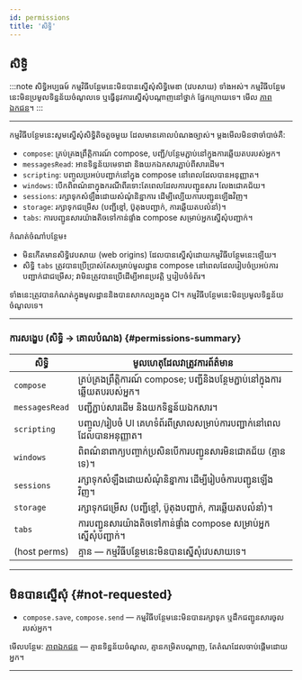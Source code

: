 ```yaml
---
id: permissions
title: 'សិទ្ធិ'
---
```


## សិទ្ធិ

:::note សិទ្ធិអប្បធម៍
កម្មវិធីបន្ថែមនេះមិនបានស្នើសុំសិទ្ធិ​មេឌា (វេបសាយ) ទាំងអស់។ កម្មវិធីបន្ថែមនេះមិនប្រមូលទិន្នន័យចំណូលទេ ឬធ្វើនូវការស្នើសុំបណ្តាញនៅថ្នាក់ ផ្នែកក្រោយទេ។ មើល [ភាពឯកជន](privacy)។
:::

---

កម្មវិធីបន្ថែមនេះសូមស្នើសុំសិទ្ធិតិចតួចមួយ ដែលមានគោលបំណងច្បាស់។ ម្តងមើលមិនថាចាំបាច់គឺ:

- `compose`: គ្រប់គ្រងព្រឹត្តិការណ៍ compose, បញ្ជី/បន្ថែមភ្ជាប់នៅក្នុងការឆ្លើយតបរបស់អ្នក។
- `messagesRead`: អានទិន្នន័យមេទាដា និងយកឯកសារភ្ជាប់ពីសារដើម។
- `scripting`: បញ្ចូលប្រអប់បញ្ជាក់នៅក្នុង compose នៅពេលដែលបានអនុញ្ញាត។
- `windows`: បើកពិពណ៌នាក្នុងករណីពីរទោះតែពេលដែលការបញ្ជូនសារ លែងជោគជ័យ។
- `sessions`: រក្សាទុកសំឡឹងដោយសំណុំនិន្នាការ ដើម្បីល្បើយការបញ្ជូនឡើងវិញ។
- `storage`: រក្សាទុកជម្រើស (បញ្ជីខ្មៅ, ប៊ូតុងបញ្ជាក់, ការឆ្លើយតបលំនាំ)។
- `tabs`: ការបញ្ជូនសារយ៉ាងតិចទៅកាន់ផ្ទាំង compose សម្រាប់អ្នកស្នើសុំបញ្ជាក់។

កំណត់ចំណាំបន្ថែម៖

- មិនកើតមានសិទ្ធិវេបសាយ (web origins) ដែលបានស្នើសុំដោយកម្មវិធីបន្ថែមនេះឡើយ។
- សិទ្ធិ `tabs` ត្រូវបានប្រើប្រាស់តែសម្រាប់មូលដ្ឋាន compose នៅពេលដែលរៀបចំប្រអប់ការបញ្ជាក់ជាជម្រើស; វាមិនត្រូវបានប្រើដើម្បីអានប្រវត្តិ ឬរៀបចំទំព័រ។

ទាំងនេះត្រូវបានកំណត់ក្នុងមូលដ្ឋាននិងបានសាកល្បងក្នុង CI។ កម្មវិធីបន្ថែមនេះមិនប្រមូលទិន្នន័យចំណូលទេ។

---

### ការសង្ខេប (សិទ្ធិ → គោលបំណង) {#permissions-summary}

| សិទ្ធិ         | មូលហេតុដែលវាត្រូវការព័ត៌មាន                                                    |
| -------------- | ------------------------------------------------------------------------------ |
| `compose`      | គ្រប់គ្រងព្រឹត្តិការណ៍ compose; បញ្ជីនិងបន្ថែមភ្ជាប់នៅក្នុងការឆ្លើយតបរបស់អ្នក។ |
| `messagesRead` | បញ្ជីភ្ជាប់សារដើម និងយកទិន្នន័យឯកសារ។                                          |
| `scripting`    | បញ្ចូល/រៀបចំ UI គេហទំព័រពីស្រាលសម្រាប់ការបញ្ជាក់នៅពេលដែលបានអនុញ្ញាត។           |
| `windows`      | ពិពណ៌នាពាក្យបញ្ចាក់ប្រសិនបើការបញ្ជូនសារមិនជោគជ័យ (គ្មានទេ)។                    |
| `sessions`     | រក្សាទុកសំឡឹងដោយសំណុំនិន្នាការ ដើម្បីរៀបចំការបញ្ជូនឡើងវិញ។                     |
| `storage`      | រក្សាទុកជម្រើស (បញ្ជីខ្មៅ, ប៊ូតុងបញ្ជាក់, ការឆ្លើយតបលំនាំ)។                    |
| `tabs`         | ការបញ្ជូនសារយ៉ាងតិចទៅកាន់ផ្ទាំង compose សម្រាប់អ្នកស្នើសុំបញ្ជាក់។             |
| (host perms)   | គ្មាន — កម្មវិធីបន្ថែមនេះមិនបានស្នើសុំវេបសាយទេ។                                |

---

## មិនបានស្នើសុំ {#not-requested}

- `compose.save`, `compose.send` — កម្មវិធីបន្ថែមនេះមិនបានរក្សាទុក ឬដឹកជញ្ជូនសារចូលរបស់អ្នក។

មើលបន្ថែម: [ភាពឯកជន](privacy) — គ្មានទិន្នន័យចំណូល, គ្មានកម្រិតបណ្តាញ, តែតំណដែលចាប់ផ្តើមដោយអ្នក។

---
